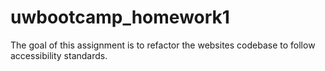 # uwbootcamp_homework1
The goal of this assignment is to refactor the websites codebase to follow accessibility standards.
